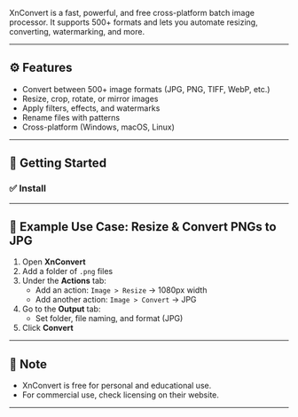XnConvert is a fast, powerful, and free cross-platform batch image processor. It supports 500+ formats and lets you automate resizing, converting, watermarking, and more.

---

## ⚙️ Features

- Convert between 500+ image formats (JPG, PNG, TIFF, WebP, etc.)
- Resize, crop, rotate, or mirror images
- Apply filters, effects, and watermarks
- Rename files with patterns
- Cross-platform (Windows, macOS, Linux)

---

## 🚀 Getting Started

### ✅ Install

---

## 📁 Example Use Case: Resize & Convert PNGs to JPG

1. Open **XnConvert**
2. Add a folder of `.png` files
3. Under the **Actions** tab:
   - Add an action: `Image > Resize` → 1080px width
   - Add another action: `Image > Convert` → JPG
4. Go to the **Output** tab:
   - Set folder, file naming, and format (JPG)
5. Click **Convert**

---

## 📝 Note

- XnConvert is free for personal and educational use.
- For commercial use, check licensing on their website.

---
